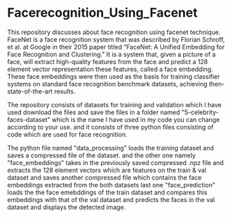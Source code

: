 # Facerecognition_Using_Facenet
This repository discusses about face recognition using facenet technique.
FaceNet is a face recognition system that was described by Florian Schroff, et al. at Google in their 2015 paper titled “FaceNet: A Unified Embedding for Face Recognition and Clustering.”
It is a system that, given a picture of a face, will extract high-quality features from the face and predict a 128 element vector representation these features, called a face embedding.
These face embeddings were then used as the basis for training classifier systems on standard face recognition benchmark datasets, achieving then-state-of-the-art results.



The repository consists of datasets for training and validation which I have used download the files and save the files in a folder named "5-celebrity-faces-dataset" which is the name I have used in my code you can change according to your use.
and it consists of three python files consisting of code which are used for face recognition.


The python file named "data_processing" loads the training dataset and saves a compressed file of the dataset.
and the other one namely "face_embeddings" takes in the previously saved compressed .npz file and extracts the 128 element vectors which are features on the train & val dataset and saves another compressed file which contains the face embeddings extracted from the both datasets
last one "face_prediction" loads the the face emebddings of the train dataset and compares this embeddings with that of the val dataset and  predicts the faces in the val dataset and displays the detected image.
